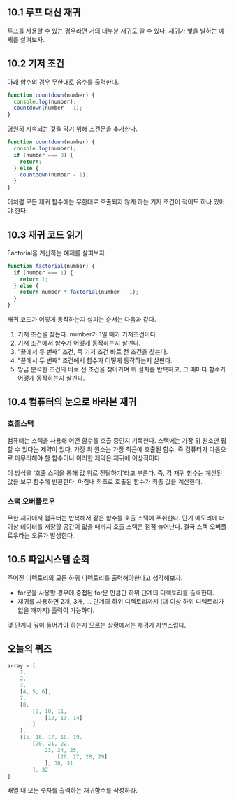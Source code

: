 ## 10.1 루프 대신 재귀

루프를 사용할 수 있는 경우라면 거의 대부분 재귀도 쓸 수 있다. 재귀가 빛을 발하는 예제를 살펴보자. 

## 10.2 기저 조건

아래 함수의 경우 무한대로 음수를 출력한다. 

```jsx
function countdown(number) {
  console.log(number);
  countdown(number - 1);
}
```

영원히 지속되는 것을 막기 위해 조건문을 추가한다.

```jsx
function countdown(number) {
  console.log(number);
  if (number === 0) {
    return;
  } else {
    countdown(number - 1);
  }
}
```

이처럼 모든 재귀 함수에는 무한대로 호출되지 않게 하는 기저 조건이 적어도 하나 있어야 한다. 

## 10.3 재귀 코드 읽기

Factorial을 계산하는 예제를 살펴보자.

```jsx
function factorial(number) {
  if (number === 1) {
    return 1;
  } else {
    return number * factorial(number - 1);
  }
}
```

재귀 코드가 어떻게 동작하는지 살피는 순서는 다음과 같다.

1. 기저 조건을 찾는다. number가 1일 때가 기저조건이다. 
2. 기저 조건에서 함수가 어떻게 동작하는지 살핀다.
3. "끝에서 두 번째" 조건, 즉 기저 조건 바로 전 조건을 찾는다.
4. "끝에서 두 번째" 조건에서 함수가 어떻게 동작하는지 살핀다.
5. 방금 분석한 조건의 바로 전 조건을 찾아가며 위 절차를 반복하고, 그 때마다 함수가 어떻게 동작하는지 살핀다.

## 10.4 컴퓨터의 눈으로 바라본 재귀

### 호출스택

컴퓨터는 스택을 사용해 어떤 함수를 호출 중인지 기록한다. 스택에는 가장 위 원소만 팝할 수 있다는 제약이 있다. 가장 위 원소는 가장 최근에 호출된 함수, 즉 컴퓨터가 다음으로 마무리해야 할 함수이니 이러한 제약은 재귀에 이상적이다. 

이 방식을 ‘호출 스택을 통해 값 위로 전달하기'라고 부른다. 즉, 각 재귀 함수는 계산된 값을 보무 함수에 반환한다. 마침내 최초로 호출된 함수가 최종 값을 계산한다. 

### 스택 오버플로우

무한 재귀에서 컴퓨터는 반복해서 같은 함수를 호출 스택에 푸쉬한다. 단기 메모리에 더 이상 데이터를 저장할 공간이 없을 때까지 호출 스택은 점점 늘어난다. 결국 스택 오버플로우라는 오류가 발생한다. 

## 10.5 파일시스템 순회

주어진 디렉토리의 모든 하위 디렉토리를 출력해야한다고 생각해보자. 

- for문을 사용할 경우에 중첩된 for문 만큼만 하위 단계의 디렉토리를 출력한다.
- 재귀를 사용하면 2개, 3개, ... 단계의 하위 디렉토리까지 (더 이상 하위 디렉토리가 없을 때까지) 출력이 가능하다.

몇 단계나 깊이 들어가야 하는지 모르는 상황에서는 재귀가 자연스럽다.

## 오늘의 퀴즈

```jsx
array = [
	1,
	2,
	3,
	[4, 5, 6],
	7,
	[8,
		[9, 10, 11,
			[12, 13, 14]
		]
	],
	[15, 16, 17, 18, 19,
		[20, 21, 22,
			23, 24, 25,
				[26, 27, 28, 29]
			], 30, 31
		], 32
]
```

배열 내 모든 숫자를 출력하는 재귀함수를 작성하라. 
